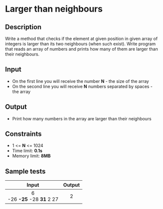 # Larger than neighbours

## Description
Write a method that checks if the element at given position in given array of integers is larger than its two neighbours (when such exist).
Write program that reads an array of numbers and prints how many of them are larger than their neighbours.

## Input
- On the first line you will receive the number **N** - the size of the array
- On the second line you will receive **N** numbers separated by spaces - the array

## Output
- Print how many numbers in the array are larger than their neighbours

## Constraints
- 1 <= **N** <= 1024
- Time limit: **0.1s**
- Memory limit: **8MB**

## Sample tests

| Input | Output |
|:-----:|:------:|
| 6<br>-26 **-25** -28 **31** 2 27 | 2 |
